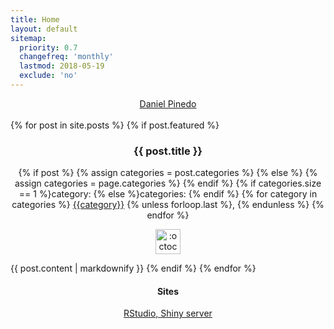 ```yaml
---
title: Home
layout: default
sitemap:
  priority: 0.7
  changefreq: 'monthly'
  lastmod: 2018-05-19
  exclude: 'no'
---
```


<script type="text/javascript" src="https://platform.linkedin.com/badges/js/profile.js" async defer></script>
<div class="LI-profile-badge" align="center" data-version="v1" data-size="medium" data-locale="en_US" data-type="vertical" data-theme="light" data-vanity="danielpinedo"><a class="LI-simple-link" href='https://www.linkedin.com/in/danielpinedo?trk=profile-badge'>Daniel Pinedo</a></div><br />

<div class = "featured-posts">
{% for post in site.posts %}
  {% if post.featured %}
    <h3 align="center">
      {{ post.title }} 
    </h3>
    <div class="post-categories">
      <p align ="center">
      {% if post %}
        {% assign categories = post.categories %}
      {% else %}
        {% assign categories = page.categories %}
      {% endif %}
      {% if categories.size == 1 %}category:&nbsp;{% else %}categories:&nbsp;{% endif %}
      {% for category in categories %}
        <a href="{{site.baseurl}}/categories/#{{category|slugize}}">{{category}}</a>
      {% unless forloop.last %},&nbsp;{% endunless %}
      {% endfor %}
      </p>
     </div>
     <p align="center">
       <img class="emoji" title=":octocat:" alt=":octocat:" src="https://assets-cdn.github.com/images/icons/emoji/octocat.png" height="40" width="40">
     </p>
    {{ post.content | markdownify }}
  {% endif %}
{% endfor %}
</div>

<h4 align="center">Sites</h4>
<p align="center">
  <a align="center" href='https://r.pinedo.org'>RStudio, Shiny server</a>
</p>
